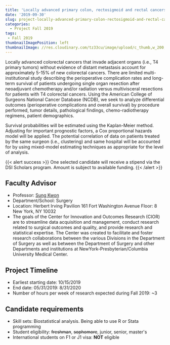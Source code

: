 ```yaml
---
title: 'Locally advanced primary colon, rectosigmoid and rectal cancers: Perioperative outcomes and survival with multivisceral resection'
date: '2019-09-30'
slug: project-locally-advanced-primary-colon-rectosigmoid-and-rectal-cancers-perioperative-outcomes-and-survival-with-multivisceral-resection
categories:
  - Project Fall 2019
tags:
 - Fall 2019
thumbnailImagePosition: left
thumbnailImage: //res.cloudinary.com/tz33cu/image/upload/c_thumb,w_200,g_face/v1547232807/scissors-3031502_960_720_ydcu9z.jpg
---
```

Locally advanced colorectal cancers that invade adjacent organs (i.e., T4 primary tumors) without evidence of distant metastasis account for approximately 5-15% of new colorectal cancers.  There are limited multi-institutional study describing the perioperative complication rates and long-term survival of patients undergoing single organ resection after neoadjuvant chemotherapy and/or radiation versus multivisceral resections for patients with T4 colorectal cancers.  Using the American College of Surgeons National Cancer Database (NCDB), we seek to analyze differential outcomes (perioperative complications and overall survival) by procedure performed, tumor details, pathological findings, chemo-radiotherapy regimens, patient demographics. 

<!--more-->

Survival probabilities will be estimated using the Kaplan-Meier method.  Adjusting for important prognostic factors, a Cox proportional hazards model will be applied.  The potential correlation of data on patients treated by the same surgeon (i.e., clustering) and same hospital will be accounted for by using mixed-model estimating techniques as appropriate for the level of analysis.

{{< alert success >}}
One selected candidate will receive a stipend via the DSI Scholars program. Amount is subject to available funding.
{{< /alert >}}

## Faculty Advisor
+ Professor: [Sung Kwon](https://columbiasurgery.org/cior/cior-faculty)
+ Department/School: Surgery
+ Location: Herbert Irving Pavilion 161 Fort Washington Avenue Floor: 8 New York, NY 10032
+ The goals of the Center for Innovation and Outcomes Research (CIOR) are to streamline data acquisition and management, conduct research related to surgical outcomes and quality, and provide research and statistical expertise. The Center was created to facilitate and foster research collaborations between the various Divisions in the Department of Surgery as well as between the Department of Surgery and other Departments and institutions at NewYork-Presbyterian/Columbia University Medical Center.

## Project Timeline
+ Earliest starting date: 10/15/2019
+ End date: 05/31/2019: 8/31/2020
+ Number of hours per week of research expected during Fall 2019: ~3

## Candidate requirements
+ Skill sets: Biostatistical analysis. Being able to use R or Stata programming
+ Student eligibility: ~~freshman~~, ~~sophomore~~, junior, senior, master's
+ International students on F1 or J1 visa: **NOT** eligible
